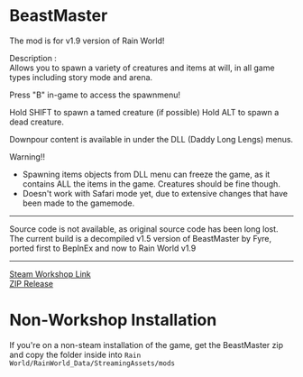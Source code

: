 # BeastMaster
The mod is for v1.9 version of Rain World!

Description : <br> 
Allows you to spawn a variety of creatures and items at will, in all game types including story mode and arena.

Press "B" in-game to access the spawnmenu!

Hold SHIFT to spawn a tamed creature (if possible)
Hold ALT to spawn a dead creature.

Downpour content is available in under the DLL (Daddy Long Lengs) menus.

Warning!!
- Spawning items objects from DLL menu can freeze the game, as it contains ALL the items in the game. Creatures should be fine though.
- Doesn't work with Safari mode yet, due to extensive changes that have been made to the gamemode.

***
Source code is not available, as original source code has been long lost. The current build is a decompiled v1.5 version of BeastMaster by Fyre, ported first to BepInEx and now to Rain World v1.9
***
[Steam Workshop Link](https://steamcommunity.com/sharedfiles/filedetails/?id=2920903670)
<br>
[ZIP Release](https://github.com/NoirCatto/BeastMaster/releases/latest)
# Non-Workshop Installation
If you're on a non-steam installation of the game, get the BeastMaster zip and copy the folder inside into `Rain World/RainWorld_Data/StreamingAssets/mods`
